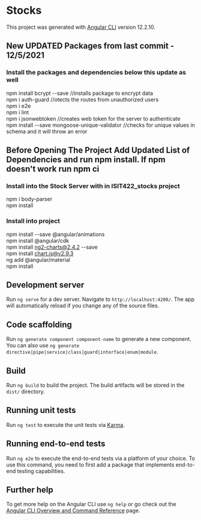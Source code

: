 # Stocks

This project was generated with [Angular CLI](https://github.com/angular/angular-cli) version 12.2.10.
##  New UPDATED Packages from last commit - 12/5/2021
### Install the packages and dependencies below this update as well

npm install bcrypt --save //installs package to encrypt data
 </br>
npm i auth-guard //otects the routes from unauthorized users
 </br>
npm i e2e
 </br>
npm i lint
 </br>
npm i jsonwebtoken //creates web token for the server to authenticate 
 </br>
npm install --save mongoose-unique-validator //checks for unique values in schema and it will throw an error
 </br>


## Before Opening The Project Add Updated List of Dependencies and run npm install. If npm doesn't work run npm ci 
### Install into the Stock Server with in ISIT422_stocks project
 npm i body-parser
 </br>
 npm install
 ### Install into project
 npm install --save @angular/animations
 </br>
 npm install @angular/cdk
 </br>
 npm install ng2-charts@2.4.2 --save
 </br>
 npm install chart.js@v2.9.3
 </br>
  ng add @angular/material
 </br>
 npm install
 
## Development server

Run `ng serve` for a dev server. Navigate to `http://localhost:4200/`. The app will automatically reload if you change any of the source files.

## Code scaffolding

Run `ng generate component component-name` to generate a new component. You can also use `ng generate directive|pipe|service|class|guard|interface|enum|module`.

## Build

Run `ng build` to build the project. The build artifacts will be stored in the `dist/` directory.

## Running unit tests

Run `ng test` to execute the unit tests via [Karma](https://karma-runner.github.io).

## Running end-to-end tests

Run `ng e2e` to execute the end-to-end tests via a platform of your choice. To use this command, you need to first add a package that implements end-to-end testing capabilities.

## Further help

To get more help on the Angular CLI use `ng help` or go check out the [Angular CLI Overview and Command Reference](https://angular.io/cli) page.
